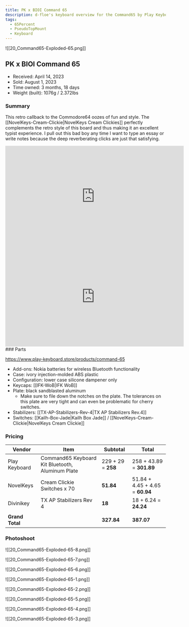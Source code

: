 ```yaml
---
title: PK x BIOI Command 65
description: d-floe's keyboard overview for the Command65 by Play Keyboard and BIOI.
tags:
  - 65Percent
  - PseudoTopMount
  - Keyboard
---
```


![[20_Command65-Exploded-65.png]]

## PK x BIOI Command 65

- Received: April 14, 2023
- Sold: August 1, 2023
- Time owned: 3 months, 18 days
- Weight (built): 1076g / 2.372lbs

### Summary

This retro callback to the Commodore64 oozes of fun and style. The [[NovelKeys-Cream-Clickie|NovelKeys Cream Clickies]] perfectly complements the retro style of this board and thus making it an excellent typist experience. I pull out this bad boy any time I want to type an essay or write notes because the deep reverberating clicks are just that satisfying.

<iframe width="560" height="315" src="https://www.youtube-nocookie.com/embed/Rp_AqlqRecU" title="YouTube video player" frameborder="0" allow="accelerometer; autoplay; clipboard-write; encrypted-media; gyroscope; picture-in-picture; web-share" allowfullscreen></iframe>
<iframe width="560" height="315" src="https://www.youtube-nocookie.com/embed/4gzmWPU9VB8" title="YouTube video player" frameborder="0" allow="accelerometer; autoplay; clipboard-write; encrypted-media; gyroscope; picture-in-picture; web-share" allowfullscreen></iframe>
### Parts

https://www.play-keyboard.store/products/command-65

- Add-ons: Nokia batteries for wireless Bluetooth functionality
- Case: ivory injection-molded ABS plastic
- Configuration: lower case silicone dampener only
- Keycaps: [[IFK-WoB|IFK WoB]]
- Plate: black sandblasted aluminum
    - Make sure to file down the notches on the plate. The tolerances on this plate are very tight and can even be problematic for cherry switches.
- Stabilizers: [[TX-AP-Stabilizers-Rev-4|TX AP Stabilizers Rev.4]]
- Switches: [[Kailh-Box-Jade|Kailh Box Jade]] / [[NovelKeys-Cream-Clickie|NovelKeys Cream Clickie]]

### Pricing

| Vendor          | Item                                             | Subtotal           | Total                           |
| --------------- | ------------------------------------------------ | ------------------ | ------------------------------- |
| Play Keyboard   | Command65 Keyboard Kit Bluetooth, Aluminum Plate | 229 + 29 = **258** | 258 + 43.89 = **301.89**        |
| NovelKeys       | Cream Clickie Switches x 70                      | **51.84**          | 51.84 + 4.45 + 4.65 = **60.94** |
| Divinikey       | TX AP Stabilizers Rev 4                          | **18**             | 18 + 6.24 = **24.24**           |
|                 |                                                  |
| **Grand Total** |                                                  | **327.84**         | **387.07**                      |

### Photoshoot

![[20_Command65-Exploded-65-8.png]]

![[20_Command65-Exploded-65-7.png]]

![[20_Command65-Exploded-65-6.png]]

![[20_Command65-Exploded-65-1.png]]

![[20_Command65-Exploded-65-2.png]]

![[20_Command65-Exploded-65-5.png]]

![[20_Command65-Exploded-65-4.png]]

![[20_Command65-Exploded-65-3.png]]
